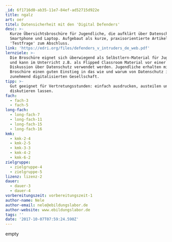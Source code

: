 ```yaml
---
_id: 6f1716d0-ab35-11e7-84ef-ad52715d922e
title: ngalz
art: oer
titel: Datensicherheit mit den 'Digital Defenders'
desc: >-
  Kurze Übersichtsbroschüre für Jugendliche, die aufklärt über Datenschutz mit
  Smartphone und Laptop. Aufgebaut als kurze, praxisorientierte Artikel mit
  'Testfrage' zum Abschluss.
link: 'https://edri.org/files/defenders_v_intruders_de_web.pdf'
lernziele: >-
  Die Broschüre eignet sich überwiegend als Selbstlern-Material für Jugenliche
  und kann im Unterricht z.B. als Flipped Classroom Material vor einer
  Diskussion über Datenschutz verwendet werden. Jugendliche erhalten mit der
  Broschüre einen guten Einstieg in das wie und warum von Datenschutz in einer
  zunehmend digitalisierten Gesellschaft.
tipp: >-
  Gut geeignet für Vertretungsstunden: einfach ausdrucken, austeilen und darüber
  diskutieren lassen.
fach:
  - fach-3
  - fach-5
long-fach:
  - long-fach-7
  - long-fach-11
  - long-fach-15
  - long-fach-16
kmk:
  - kmk-2-4
  - kmk-2-5
  - kmk-3-3
  - kmk-4-2
  - kmk-6-2
zielgruppe:
  - zielgruppe-4
  - zielgruppe-5
lizenz: lizenz-2
dauer:
  - dauer-3
  - dauer-4
vorbereitungszeit: vorbereitungszeit-1
author-name: Nele
author-email: nele@ebildungslabor.de
author-website: www.ebildungslabor.de
tags: ''
date: '2017-10-07T07:59:24.590Z'
---
```

empty
